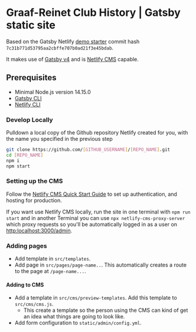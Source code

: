# Graaf-Reinet Club History | Gatsby static site

Based on the Gatsby Netlify [demo starter](https://github.com/netlify-templates/gatsby-starter-netlify-cms) commit hash `7c31b771d53795aa2cbffe707b0ad21f3e45bdab`.

It makes use of [Gatsby v4](https://www.gatsbyjs.com/gatsby-4/) and is [Netlify CMS](https://www.netlifycms.org) capable.


## Prerequisites

- Minimal Node.js version 14.15.0
- [Gatsby CLI](https://www.gatsbyjs.com/docs/reference/gatsby-cli/)
- [Netlify CLI](https://github.com/netlify/cli)


### Develop Locally

Pulldown a local copy of the Github repository Netlify created for you, with the name you specified in the previous step

```bash
git clone https://github.com/[GITHUB_USERNAME]/[REPO_NAME].git
cd [REPO_NAME]
npm i
npm start
```

### Setting up the CMS

Follow the [Netlify CMS Quick Start Guide](https://www.netlifycms.org/docs/quick-start/#authentication) to set up authentication, and hosting for production.

If you want use Netlify CMS locally, run the site in one terminal with `npm run start` and in another
Terminal you can use `npx netlify-cms-proxy-server` which proxy requests so you'll be automatically logged
in as a user on [http:localhost:3000/admin](http:localhost:3000/admin).

### Adding pages

- Add template in `src/templates`.
- Add page in `src/pages/page-name..`. This automatically creates a route to the page at `/page-name...`.

#### Adding to CMS

- Add a template in `src/cms/preview-templates`. Add this template to `src/cms/cms.js`.
  - This create a template so the person using the CMS can kind of get an idea what things are going to look like.
- Add form configuration to `static/admin/config.yml`.
